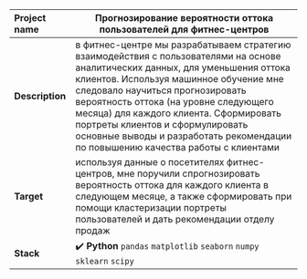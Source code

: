 Project name        |	Прогнозирование вероятности оттока пользователей для фитнес-центров        |
:---                |---        |
**Description**     | в фитнес-центре мы разрабатываем стратегию взаимодействия с пользователями на основе аналитических данных, для уменьшения оттока клиентов. Используя машинное обучение мне следовало научиться прогнозировать вероятность оттока (на уровне следующего месяца) для каждого клиента. Сформировать портреты клиентов и сформулировать основные выводы и разработать рекомендации по повышению качества работы с клиентами          |
**Target**          |   используя данные о посетителях фитнес-центров, мне поручили спрогнозировать вероятность оттока для каждого клиента в следующем месяце, а также сформировать при помощи кластеризации портреты пользователей и дать рекомендации отделу продаж        |
**Stack**           |  :heavy_check_mark: **Python** `pandas` `matplotlib` `seaborn` `numpy` `sklearn` `scipy`        |
